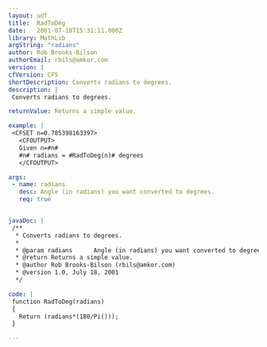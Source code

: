 ```yaml
---
layout: udf
title:  RadToDeg
date:   2001-07-18T15:31:11.000Z
library: MathLib
argString: "radians"
author: Rob Brooks-Bilson
authorEmail: rbils@amkor.com
version: 1
cfVersion: CF5
shortDescription: Converts radians to degrees.
description: |
 Converts radians to degrees.

returnValue: Returns a simple value.

example: |
 <CFSET n=0.785398163397>
   <CFOUTPUT>
   Given n=#n#
   #n# radians = #RadToDeg(n)# degrees
   </CFOUTPUT>

args:
 - name: radians
   desc: Angle (in radians) you want converted to degrees.
   req: true


javaDoc: |
 /**
  * Converts radians to degrees.
  * 
  * @param radians      Angle (in radians) you want converted to degrees. 
  * @return Returns a simple value. 
  * @author Rob Brooks-Bilson (rbils@amkor.com) 
  * @version 1.0, July 18, 2001 
  */

code: |
 function RadToDeg(radians)
 {
   Return (radians*(180/Pi()));
 }

---
```



